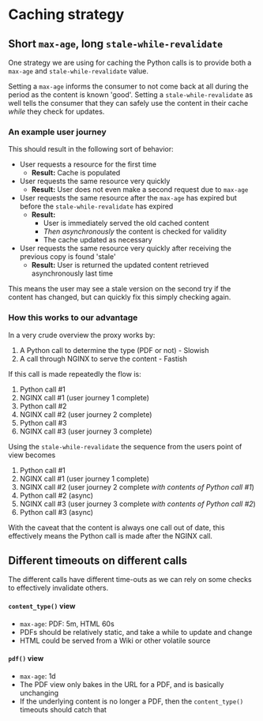 # Caching strategy

## Short `max-age`, long `stale-while-revalidate`

One strategy we are using for caching the Python calls is to provide both a
`max-age` and `stale-while-revalidate` value.

Setting a `max-age` informs the consumer to not come back at all during the
period as the content is known 'good'. Setting a `stale-while-revalidate` as well
tells the consumer that they can safely use the content in their cache _while_ they check for updates.

### An example user journey

This should result in the following sort of behavior:

 * User requests a resource for the first time
    * __Result:__ Cache is populated
 * User requests the same resource very quickly
    * __Result:__ User does not even make a second request due to `max-age`
 * User requests the same resource after the `max-age` has expired but before
   the `stale-while-revalidate` has expired
   * __Result:__
     * User is immediately served the old cached content
     * _Then asynchronously_ the content is checked for validity
     * The cache updated as necessary
 * User requests the same resource very quickly after receiving the previous copy is found 'stale'
   * __Result:__ User is returned the updated content retrieved asynchronously last time


This means the user may see a stale version on the second try if the content has changed,
but can quickly fix this simply checking again.

### How this works to our advantage

In a very crude overview the proxy works by:

 1. A Python call to determine the type (PDF or not) - Slowish
 2. A call through NGINX to serve the content - Fastish

If this call is made repeatedly the flow is:

 1. Python call #1
 2. NGINX call #1 (user journey 1 complete)
 3. Python call #2
 4. NGINX call #2 (user journey 2 complete)
 5. Python call #3
 6. NGINX call #3 (user journey 3 complete)


Using the `stale-while-revalidate` the sequence from the users point of view becomes

 1. Python call #1
 2. NGINX call #1 (user journey 1 complete)
 3. NGINX call #2 (user journey 2 complete _with contents of Python call #1_)
 4. Python call #2 (async)
 5. NGINX call #3 (user journey 3 complete _with contents of Python call #2_)
 6. Python call #3 (async)

With the caveat that the content is always one call out of date, this effectively
means the Python call is made after the NGINX call.

## Different timeouts on different calls

The different calls have different time-outs as we can rely on some checks to
effectively invalidate others.

#### `content_type()` view

* `max-age`: PDF: 5m, HTML 60s
* PDFs should be relatively static, and take a while to update and change
* HTML could be served from a Wiki or other volatile source

#### `pdf()`  view

* `max-age`: 1d
* The PDF view only bakes in the URL for a PDF, and is basically unchanging
* If the underlying content is no longer a PDF, then the `content_type()` timeouts should catch that
